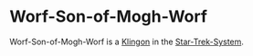 # Worf-Son-of-Mogh-Worf

Worf-Son-of-Mogh-Worf is a [Klingon](200030107.md) in the [Star-Trek-System](200030102.md).